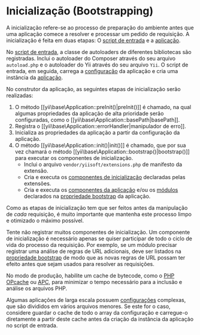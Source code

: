 Inicialização (Bootstrapping)
=============================

A inicialização refere-se ao processo de preparação do ambiente antes que uma 
aplicação comece a resolver e processar um pedido de requisição. A inicialização 
é feita em duas etapas:
O [script de entrada](structure-entry-scripts.md) e a 
[aplicação](structure-applications.md).

No [script de entrada](structure-entry-scripts.md), a classe de autoloaders de 
diferentes bibliotecas são registradas. Inclui o autoloader do Composer através 
do seu arquivo `autoload.php` e o autoloader do Yii através do seu arquivo `Yii`. 
O script de entrada, em seguida, carrega a [configuração](concept-configurations.md) 
da aplicação e cria uma instância da [aplicação](structure-applications.md).

No construtor da aplicação, as seguintes etapas de inicialização serão realizadas:

1. O método [[yii\base\Application::preInit()|preInit()]] é chamado, na qual 
   algumas propriedades da aplicação de alta prioridade serão configuradas, como 
   o [[yii\base\Application::basePath|basePath]].
2. Registra o [[yii\base\Application::errorHandler|manipulador de erro]].
3. Inicializa as propriedades da aplicação a partir da configuração da aplicação.
4. O método [[yii\base\Application::init()|init()]] é chamado, que por sua vez 
   chamará o método [[yii\base\Application::bootstrap()|bootstrap()]] para executar 
   os componentes de inicialização.
   - Inclui o arquivo `vendor/yiisoft/extensions.php` de manifesto da extensão.
   - Cria e executa os [componentes de inicialização](structure-extensions.md#bootstrapping-classes) 
     declaradas pelas extensões.
   - Cria e executa os [componentes da aplicação](structure-application-components.md) 
     e/ou os [módulos](structure-modules.md) declarados na 
     [propriedade bootstrap](structure-applications.md#bootstrap) da aplicação.

Como as etapas de inicialização tem que ser feitos antes da manipulação de *cada* 
requisição, é muito importante que mantenha este processo limpo e otimizado o 
máximo possível.

Tente não registrar muitos componentes de inicialização. Um componente de 
inicialização é necessário apenas se quiser participar de todo o ciclo de vida 
do processo da requisição. Por exemplo, se um módulo precisar registrar uma 
análise de regras de URL adicionais, deve ser listados na 
[propriedade bootstrap](structure-applications.md#bootstrap) de modo que as novas 
regras de URL possam ter efeito antes que sejam usados para resolver as requisições.

No modo de produção, habilite um cache de bytecode, como o [PHP OPcache] ou [APC], 
para minimizar o tempo necessário para a inclusão e análise os arquivos PHP.

[PHP OPcache]: http://php.net/manual/en/intro.opcache.php
[APC]: http://php.net/manual/en/book.apc.php

Algumas aplicações de larga escala possuem [configurações](concept-configurations.md) 
complexas, que são divididos em vários arquivos menores. Se este for o caso, 
considere guardar o cache de todo o array da configuração e carregue-o 
diretamente a partir deste cache antes da criação da instância da aplicação no 
script de entrada.

